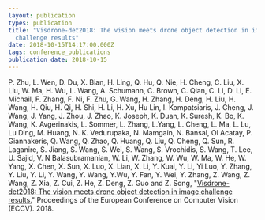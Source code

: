 ```yaml
---
layout: publication
types: publication
title: "Visdrone-det2018: The vision meets drone object detection in image
  challenge results"
date: 2018-10-15T14:17:00.000Z
tags: conference_publications
publication_date: 2018-10-15
---
```

P. Zhu, L. Wen, D. Du, X. Bian, H. Ling, Q. Hu, Q. Nie, H. Cheng, C. Liu, X. Liu, W. Ma, H. Wu, L. Wang, A. Schumann, C. Brown, C. Qian, C. Li, D. Li, E. Michail, F. Zhang, F. Ni, F. Zhu, G. Wang, H. Zhang, H. Deng, H. Liu, H.  Wang, H. Qiu, H. Qi, H. Shi, H. Li, H. Xu, Hu Lin, I. Kompatsiaris, J. Cheng, J. Wang, J. Yang, J. Zhou, J. Zhao, K. Joseph, K. Duan, K. Suresh, K. Bo, K. Wang, K. Avgerinakis, L. Sommer, L. Zhang, L.Yang, L. Cheng, L. Ma, L. Lu, Lu Ding, M. Huang, N. K. Vedurupaka, N. Mamgain, N. Bansal, Ol Acatay, P. Giannakeris, Q. Wang, Q. Zhao, Q. Huang, Q. Liu, Q. Cheng, Q. Sun, R. Laganire, S. Jiang, S. Wang, S. Wei, S. Wang, S. Vrochidis, S. Wang, T. Lee, U. Sajid, V. N Balasubramanian, W. Li, W. Zhang, W. Wu, W. Ma, W. He, W. Yang, X. Chen, X. Sun, X. Luo, X. Lian, X. Li, Y. Kuai, Y. Li, Yi Luo, Y. Zhang, Y. Liu, Y. Li, Y. Wang, Y. Wang, Y.Wu, Y. Fan, Y. Wei, Y. Zhang, Z. Wang, Z. Wang, Z. Xia, Z. Cui, Z. He, Z. Deng, Z. Guo and Z. Song, "[Visdrone-det2018: The vision meets drone object detection in image challenge results.](http://openaccess.thecvf.com/content_ECCVW_2018/papers/11133/Zhu_VisDrone-DET2018_The_Vision_Meets_Drone_Object_Detection_in_Image_Challenge_ECCVW_2018_paper.pdf)" Proceedings of the European Conference on Computer Vision (ECCV). 2018.